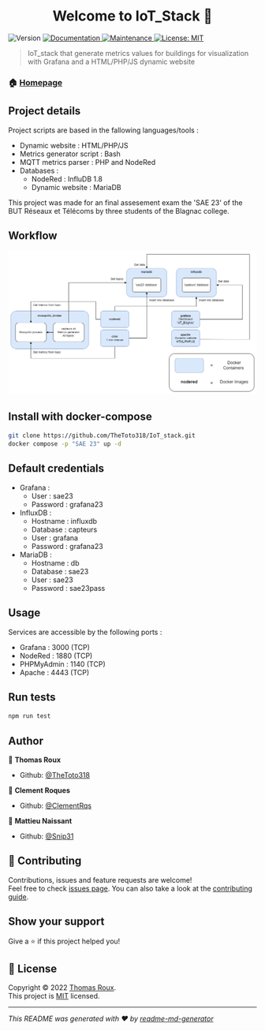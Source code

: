 <h1 align="center">Welcome to IoT_Stack 👋</h1>
<p>
  <img alt="Version" src="https://img.shields.io/badge/version-1.0.0-blue.svg?cacheSeconds=2592000" />
  <a href="https://github.com/TheToto318/IoT_stack/blob/main/README.md" target="_blank">
    <img alt="Documentation" src="https://img.shields.io/badge/documentation-yes-brightgreen.svg" />
  </a>
  <a href="https://github.com/kefranabg/readme-md-generator/graphs/commit-activity" target="_blank">
    <img alt="Maintenance" src="https://img.shields.io/badge/Maintained%3F-yes-green.svg" />
  </a>
  <a href="https://github.com/kefranabg/readme-md-generator/blob/master/LICENSE" target="_blank">
    <img alt="License: MIT" src="https://img.shields.io/github/license/TheToto318/IoT_Stack" />
  </a>
</p>

> IoT_stack that generate metrics values for buildings for visualization with Grafana and a HTML/PHP/JS dynamic website

### 🏠 [Homepage](https://github.com/TheToto318/IoT_stack)

## Project details 

Project scripts are based in the fallowing languages/tools : 
- Dynamic website : HTML/PHP/JS
- Metrics generator script : Bash
- MQTT metrics parser : PHP and NodeRed
- Databases :
  - NodeRed : InfluDB 1.8
  - Dynamic website : MariaDB

This project was made for an final assesement exam the 'SAE 23' of the BUT Réseaux et Télécoms by three students of the Blagnac college.


## Workflow

![Workflow](https://github.com/TheToto318/IoT_stack/blob/main/Diagramm/Workflow%20IoT_Stack.drawio.png)



## Install with docker-compose

```sh
git clone https://github.com/TheToto318/IoT_stack.git
docker compose -p "SAE 23" up -d
```

## Default credentials
- Grafana :
  - User : sae23
  - Password : grafana23
- InfluxDB :
  - Hostname : influxdb
  - Database : capteurs
  - User : grafana
  - Password : grafana23
- MariaDB :
  - Hostname : db
  - Database : sae23
  - User : sae23
  - Password : sae23pass

## Usage
Services are accessible by the following ports :
- Grafana : 3000 (TCP)
- NodeRed : 1880 (TCP)
- PHPMyAdmin : 1140 (TCP)
- Apache : 4443 (TCP)


## Run tests

```sh
npm run test
```

## Author

👤 **Thomas Roux**

* Github: [@TheToto318](https://github.com/TheToto318)

👤 **Clement Roques**

* Github: [@ClementRqs](https://github.com/ClementRqs)

👤 **Mattieu Naissant**

* Github: [@Snip31](https://github.com/Snip31)

## 🤝 Contributing

Contributions, issues and feature requests are welcome!<br />Feel free to check [issues page](https://github.com/TheToto318/IoT_stack/issues). You can also take a look at the [contributing guide](https://github.com/kefranabg/readme-md-generator/blob/master/CONTRIBUTING.md).

## Show your support

Give a ⭐️ if this project helped you!

## 📝 License

Copyright © 2022 [Thomas Roux](https://github.com/TheToto318).<br />
This project is [MIT](https://github.com/kefranabg/readme-md-generator/blob/master/LICENSE) licensed.

***
_This README was generated with ❤️ by [readme-md-generator](https://github.com/kefranabg/readme-md-generator)_
